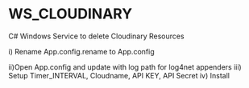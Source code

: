 WS_CLOUDINARY
============

C# Windows Service to delete Cloudinary Resources

i) Rename App.config.rename to App.config

ii)Open App.config and update with log path for log4net appenders
iii) Setup Timer_INTERVAL, Cloudname, API KEY, API Secret
iv) Install

